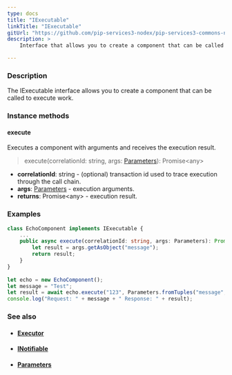 ```yaml
---
type: docs
title: "IExecutable"
linkTitle: "IExecutable"
gitUrl: "https://github.com/pip-services3-nodex/pip-services3-commons-nodex"
description: >
    Interface that allows you to create a component that can be called to execute work.

---
```


### Description

The IExecutable interface allows you to create a component that can be called to execute work.

### Instance methods

#### execute
Executes a component with arguments and receives the execution result.

> execute(correlationId: string, args: [Parameters](../parameters)): Promise\<any\>

- **correlationId**: string - (optional) transaction id used to trace execution through the call chain.
- **args**: [Parameters](../parameters) - execution arguments.
- **returns**: Promise\<any\> - execution result. 

### Examples

```typescript
class EchoComponent implements IExecutable {
    ...
    public async execute(correlationId: string, args: Parameters): Promise\<any\> {
        let result = args.getAsObject("message");
        return result;
    }
}
    
let echo = new EchoComponent();
let message = "Test";
let result = await echo.execute("123", Parameters.fromTuples("message", message))
console.log("Request: " + message + " Response: " + result);

```

### See also
- #### [Executor](../executor)
- #### [INotifiable](../inotifiable)
- #### [Parameters](../parameters)

